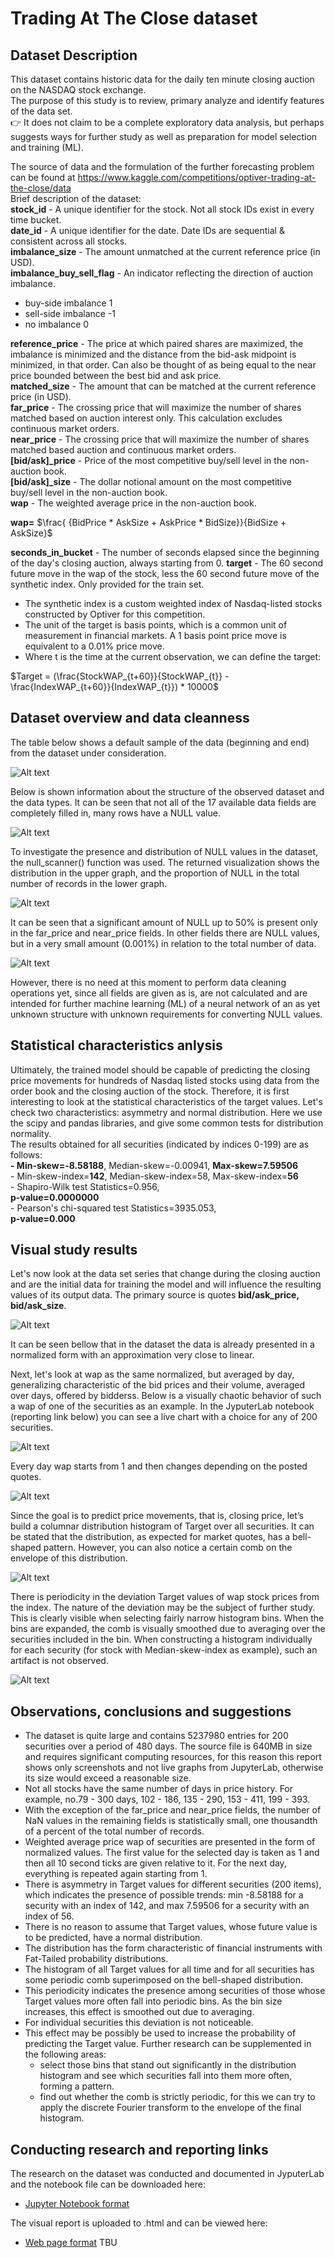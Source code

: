 # Trading At The Close dataset
## Dataset Description

This dataset contains historic data for the daily ten minute closing auction on the NASDAQ stock exchange.\
The purpose of this study is to review, primary analyze and identify features of the data set.\
:point_right: It does not claim to be a complete exploratory data analysis, but perhaps suggests ways for further study as well as preparation for model selection and training (ML).

The source of data and the formulation of the further forecasting problem can be found at https://www.kaggle.com/competitions/optiver-trading-at-the-close/data \
Brief description of the dataset:\
**stock_id** - A unique identifier for the stock. Not all stock IDs exist in every time bucket.\
**date_id** - A unique identifier for the date. Date IDs are sequential & consistent across all stocks.\
**imbalance_size** - The amount unmatched at the current reference price (in USD).\
**imbalance_buy_sell_flag** - An indicator reflecting the direction of auction imbalance.
   - buy-side imbalance 1
   - sell-side imbalance -1
   - no imbalance 0

**reference_price** - The price at which paired shares are maximized, the imbalance is minimized and the distance from the bid-ask midpoint is minimized, in that order. Can also be thought of as being equal to the near price bounded between the best bid and ask price.\
**matched_size** - The amount that can be matched at the current reference price (in USD).\
**far_price** - The crossing price that will maximize the number of shares matched based on auction interest only. This calculation excludes continuous market orders.\
**near_price** - The crossing price that will maximize the number of shares matched based auction and continuous market orders.\
**[bid/ask]_price** - Price of the most competitive buy/sell level in the non-auction book.\
**[bid/ask]_size** - The dollar notional amount on the most competitive buy/sell level in the non-auction book.\
**wap** - The weighted average price in the non-auction book.

**wap=** $\frac{ {BidPrice * AskSize + AskPrice * BidSize}}{BidSize + AskSize}$

**seconds_in_bucket** - The number of seconds elapsed since the beginning of the day's closing auction, always starting from 0.
**target** - The 60 second future move in the wap of the stock, less the 60 second future move of the synthetic index. Only provided for the train set.
   - The synthetic index is a custom weighted index of Nasdaq-listed stocks constructed by Optiver for this competition.
   - The unit of the target is basis points, which is a common unit of measurement in financial markets. A 1 basis point price move is equivalent to a 0.01% price move.
   - Where t is the time at the current observation, we can define the target:

$Target = (\frac{StockWAP_{t+60}}{StockWAP_{t}} - \frac{IndexWAP_{t+60}}{IndexWAP_{t}}) * 10000$

## Dataset overview and data cleanness

The table below shows a default sample of the data (beginning and end) from the dataset under consideration.

![Alt text](report/01.png?raw=true "1")

Below is shown information about the structure of the observed dataset and the data types. It can be seen that not all of the 17 available data fields are completely filled in, many rows have a NULL value.

![Alt text](report/02.png?raw=true "2")

To investigate the presence and distribution of NULL values ​​in the dataset, the null_scanner() function was used. The returned visualization shows the distribution in the upper graph, and the proportion of NULL in the total number of records in the lower graph.

![Alt text](report/03a.png?raw=true "3a")

It can be seen that a significant amount of NULL up to 50% is present only in the far_price and near_price fields. In other fields there are NULL values, but in a very small amount (0.001%) in relation to the total number of data.

![Alt text](report/03b.png?raw=true "3b")

However, there is no need at this moment to perform data cleaning operations yet, since all fields are given as is, are not calculated and are intended for further machine learning (ML) of a neural network of an as yet unknown structure with unknown requirements for converting NULL values.

## Statistical characteristics anlysis

Ultimately, the trained model should be capable of predicting the closing price movements for hundreds of Nasdaq listed stocks using data from the order book and the closing auction of the stock. Therefore, it is first interesting to look at the statistical characteristics of the target values. Let's check two characteristics: asymmetry and normal distribution. Here we use the scipy and pandas libraries, and give some common tests for distribution normality.\
The results obtained for all securities (indicated by indices 0-199) are as follows:\
    **- Min-skew=-8.58188**, Median-skew=-0.00941, **Max-skew=7.59506**\
    - Min-skew-index=**142**, Median-skew-index=58, Max-skew-index=**56**\
    - Shapiro-Wilk test Statistics=0.956,\
    **p-value=0.0000000**\
    - Pearson's chi-squared test Statistics=3935.053,\
    **p-value=0.000**

## Visual study results

Let's now look at the data set series that change during the closing auction and are the initial data for training the model and will influence the resulting values ​​of its output data. The primary source is quotes **bid/ask_price, bid/ask_size**.

![Alt text](report/04.train.ticks.png?raw=true "Bids-Asks")

It can be seen bellow that in the dataset the data is already presented in a normalized form with an approximation very close to linear.

Next, let's look at wap as the same normalized, but averaged by day, generalizing characteristic of the bid prices and their volume, averaged over days, offered by bidderss.
Below is a visually chaotic behavior of such a wap of one of the securities as an example. In the JyputerLab notebook (reporting link below) you can see a live chart with a choice for any of 200 securities.

![Alt text](report/07.png?raw=true "7")

Every day wap starts from 1 and then changes depending on the posted quotes.

![Alt text](report/08.png?raw=true "8")

Since the goal is to predict price movements, that is, closing price, let’s build a columnar distribution histogram of Target over all securities. It can be stated that the distribution, as expected for market quotes, has a bell-shaped pattern. However, you can also notice a certain comb on the envelope of this distribution.

![Alt text](report/05.png?raw=true "5")

There is periodicity in the deviation Target values of wap stock prices from the index. The nature of the deviation may be the subject of further study.\
This is clearly visible when selecting fairly narrow histogram bins. When the bins are expanded, the comb is visually smoothed due to averaging over the securities included in the bin. When constructing a histogram individually for each security (for stock with Median-skew-index as example), such an artifact is not observed.

![Alt text](report/06.png?raw=true "6")

## Observations, conclusions and suggestions

- The dataset is quite large and contains 5237980 entries for 200 securities over a period of 480 days. The source file is 640MB in size and requires significant computing resources, for this reason this report shows only screenshots and not live graphs from JupyterLab, otherwise its size would exceed a reasonable size.
- Not all stocks have the same number of days in price history. For example, no.79 - 300 days, 102 - 186, 135 - 290, 153 - 411, 199 - 393.
- With the exception of the far_price and near_price fields, the number of NaN values in the remaining fields is statistically small, one thousandth of a percent of the total number of records.
- Weighted average price wap of securities are presented in the form of normalized values. The first value for the selected day is taken as 1 and then all 10 second ticks are given relative to it. For the next day, everything is repeated again starting from 1.
- There is asymmetry in Target values for different securities (200 items), which indicates the presence of possible trends: min -8.58188 for a security with an index of 142, and max 7.59506 for a security with an index of 56.
- There is no reason to assume that Target values, whose future value is to be predicted, have a normal distribution.
- The distribution has the form characteristic of financial instruments with Fat-Tailed probability distributions.
- The histogram of all Target values for all time and for all securities has some periodic comb superimposed on the bell-shaped distribution.
- This periodicity indicates the presence among securities of those whose Target values more often fall into periodic bins. As the bin size increases, this effect is smoothed out due to averaging.
- For individual securities this deviation is not noticeable.
- This effect may be possibly be used to increase the probability of predicting the Target value. Further research can be supplemented in the following areas:
    - select those bins that stand out significantly in the distribution histogram and see which securities fall into them more often, forming a pattern.
    - find out whether the comb is strictly periodic, for this we can try to apply the discrete Fourier transform to the envelope of the final histogram.

## Conducting research and reporting links

The research on the dataset was conducted and documented in JyputerLab and the notebook file can be downloaded here:
- [Jupyter Notebook format](https://github.com/botnursery/Trading-At-The-Close/blob/main/optiver.df.train.analysis.ipynb)

The visual report is uploaded to .html and can be viewed here:
- [Web page format](https://github.com/botnursery/Trading-At-The-Close/blob/main/optiver.df.train.analysis.html) TBU
